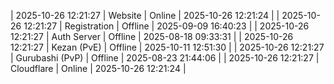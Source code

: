 | 2025-10-26 12:21:27 | Website | Online | 2025-10-26 12:21:24 |
| 2025-10-26 12:21:27 | Registration | Offline | 2025-09-09 16:40:23 |
| 2025-10-26 12:21:27 | Auth Server | Offline | 2025-08-18 09:33:31 |
| 2025-10-26 12:21:27 | Kezan (PvE) | Offline | 2025-10-11 12:51:30 |
| 2025-10-26 12:21:27 | Gurubashi (PvP) | Offline | 2025-08-23 21:44:06 |
| 2025-10-26 12:21:27 | Cloudflare | Online | 2025-10-26 12:21:24 |
